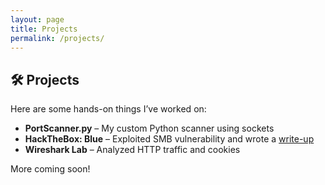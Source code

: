 ```yaml
---
layout: page
title: Projects
permalink: /projects/
---
```


## 🛠 Projects

Here are some hands-on things I’ve worked on:

- **PortScanner.py** – My custom Python scanner using sockets
- **HackTheBox: Blue** – Exploited SMB vulnerability and wrote a [write-up](/posts/htb-blue-writeup)
- **Wireshark Lab** – Analyzed HTTP traffic and cookies

More coming soon!
